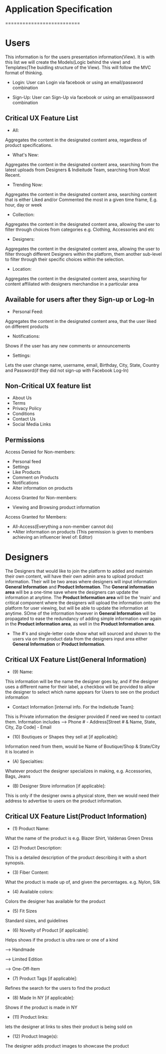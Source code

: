 Application Specification 
==========================
==========================

Users
======
This information is for the users presentation information(View). It is with this list we will create the Models(Logic behind the view) and Templates(The buidling structure of the View). This will follow the MVC format of thinking.

- Login:
User can Login via facebook or using an email/password combination 

- Sign-Up:
User can Sign-Up via facebook or using an email/password combination 

Critical UX Feature List
------------------------
- All:

Aggregates the content in the designated content area, regardless of product specifications.

- What's New:

Aggregates the content in the designated content area, searching from the latest uploads from Designers & Indieitude Team, searching from Most Recent.

- Trending Now:

Aggregates the content in the designated content area, searching content that is either Liked and/or Commented the most in a given time frame, E.g. hour, day or week

- Collection:

Aggregates the content in the designated content area, allowing the user to filter through choices from categories e.g. Clothing, Accessories and etc

- Designers:

Aggregates the content in the designated content area, allowing the user to filter through different Designers within the platform, them another sub-level to filter through their specific choices within the selection.

- Location:

Aggregates the content in the designated content area, searching for content affiliated with designers merchandise in a particular area


Available for users after they Sign-up or Log-In
------------------------------------------------
- Personal Feed:

Aggregates the content in the designated content area, that the user liked on different products 

- Notifications:

Shows if the user has any new comments or announcements 

- Settings:

Lets the user change name, username, email, Birthday, City, State, Country and Password(if they did not sign-up with Facebook Log-In)


Non-Critical UX feature list
----------------------------
- About Us
- Terms
- Privacy Policy 
- Conditions
- Contact Us
- Social Media Links


Permissions 
------------
Access Denied for Non-members:
- Personal feed
- Settings
- Like Products
- Comment on Products
- Notifications 
- Alter information on products

Access Granted for Non-members:
- Viewing and Browsing product information

Access Granted for Members:
- All-Access(Everything a non-member cannot do)
- *Alter information on products (This permission is given to members achieving an influencer level of: Editor)


Designers
===================================
The Designers that would like to join the platform to added and maintain their own content, will have their own admin area to upload product information. Their will be two areas where designers will input information **General Information** and **Product Information**. The **General information area** will be a one-time save where the designers can update the information at anytime. The **Product Information area** will be the 'main' and critical component where the designers will upload the information onto the platform for user viewing, but will be able to update the information at anytime. SOme of the information however in **General Information** will be propagated to ease the redundancy of adding simple information over again in the **Product information area**, as well in the **Product Information area**.

- The #'s and single-letter code show what will sourced and shown to the users via on the product data from the designers input area either **General Information** or **Product Information**.

Critical UX Feature List(General Information)
----------------------------------------
- (9) Name:

This information will be the name the designer goes by, and if the designer uses a different name for their label, a checkbox will be provided to allow the designer to
select which name appears for Users to see on the product information

- Contact Information [internal info. For the Indieitude Team]: 

This is Private information the designer provided if need we need to contact them. Information includes --> Phone # - Address[Street # & Name, State, City, Zip Code] - Email

- (10) Boutiques or Shapes they sell at [if applicable]:

Information need from them, would be Name of Boutique/Shop & State/City it is located in

- (A) Specialties: 

Whatever product the designer specializes in making, e.g. Accessories, Bags, Jeans

- (B) Designer Store information [if applicable]:

This is only if the designer owns a physical store, then we would need their address to advertise to users on the product information.


Critical UX Feature List(Product Information)
----------------------------------------
- (1) Product Name:

What the name of the product is e.g. Blazer Shirt, Valdenas Green Dress

- (2) Product Description:

This is a detailed description of the product describing it with a short synopsis.

- (3) Fiber Content:

What the product is made up of, and given the percentages. e.g. Nylon, Silk

- (4) Available colors:

Colors the designer has available for the product

- (5) Fit Sizes

Standard sizes, and guidelines

- (6) Novelty of Product [if applicable]:

Helps shows if the product is ultra rare or one of a kind

--> Handmade

--> Limited Edition

--> One-Off-Item

- (7) Product Tags [if applicable]:

Refines the search for the users to find the product

- (8) Made In NY [if applicable]:

Shows if the product is made in NY

- (11) Product links:

lets the designer at links to sites their product is being sold on

- (12) Product Image(s):

The designer adds product images to showcase the product
















